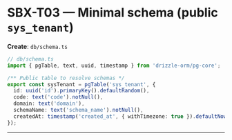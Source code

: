 # SBX-T03 — Minimal schema (public `sys_tenant`)

**Create**: `db/schema.ts`
```ts
// db/schema.ts
import { pgTable, text, uuid, timestamp } from 'drizzle-orm/pg-core';

/** Public table to resolve schemas */
export const sysTenant = pgTable('sys_tenant', {
  id: uuid('id').primaryKey().defaultRandom(),
  code: text('code').notNull(),
  domain: text('domain'),
  schemaName: text('schema_name').notNull(),
  createdAt: timestamp('created_at', { withTimezone: true }).defaultNow(),
});
```

---
